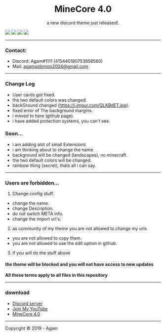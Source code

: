 <h1 align="center">MineCore 4.0</h1>
<p align="center">a new discord theme just released!.</p>

![](https://i.imgur.com/z8Ni2Gg.png)
![](https://i.imgur.com/IbjntrA.png)
![](https://i.imgur.com/Stu70Sn.png)
![](https://i.imgur.com/Hhk3LZh.png)

---
### Contact:
+ Discord: Agam#1111 (415440180753858560)
+ Mail: agamsolomon2004@gmail.com

---
### Change Log
- User cards got fixed.
- the two default colors was changed.
- backGround changed (https://i.imgur.com/QLKBdET.jpg).
- fixed error of The background margins.
- i moved to here (github page).
- i have added protection systems, you can't see.

### Soon...
- i am adding alot of small Extensions.
- i am thinking about to change the name
- background will be changed (landscapes), no minecraft.
- the two default colors will be changed.
- rainbow thing (secret), thats all i can say.

---
### Users are forbidden...
1. Change config stuff.
- change the name.
- change Description.
- do not switch META info.
- change the import url's.
2. as community of my theme you are not allowed to change my urls
- you are not allowed to copy them.
- you are not allowed to use the edit option in github.
3. if you will do the stuff above 
#### the theme will be blocked and you will not have access to new updates
**All these terms apply to all files in this repository**

---
### download
- [Discord server](https://discord.gg/JC9rT64)
- [Join My YouTube](http://x-gamer.ml)
- [MineCore 4.0](https://www.mediafire.com/file/gdrdsqyqmgl9693/MineCoreV4.0.theme.zip/file)

---
Copyright © 2019 - Agam
